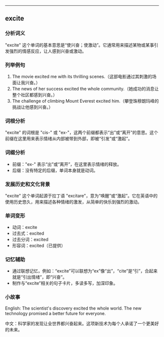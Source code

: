 
---------------
## excite
### 分析词义
"excite" 这个单词的基本意思是“使兴奋；使激动”。它通常用来描述某物或某事引发强烈的情感反应，让人感到兴奋或激动。

### 列举例句
1. The movie excited me with its thrilling scenes.（这部电影通过其刺激的场面让我兴奋。）
2. The news of her success excited the whole community.（她成功的消息让整个社区都感到兴奋。）
3. The challenge of climbing Mount Everest excited him.（攀登珠穆朗玛峰的挑战让他感到兴奋。）

### 词根分析
"excite" 的词根是 "cis-" 或 "ex-"，这两个前缀都表示“出”或“离开”的意思。这个前缀在这里用来表示情绪从内部被带到外部，即被“引发”或“激起”。

### 词缀分析
- 前缀："ex-" 表示“出”或“离开”，在这里表示情绪的释放。
- 后缀：没有特定的后缀，单词本身就是动词。

### 发展历史和文化背景
"excite" 这个单词起源于拉丁语 "excitare"，意为“唤醒”或“激起”。它在英语中的使用历史悠久，用来描述各种情绪的激发，从简单的快乐到强烈的激动。

### 单词变形
- 动词：excite
- 过去式：excited
- 过去分词：excited
- 形容词：excited（已提供）

### 记忆辅助
- 通过联想记忆，例如：“excite”可以联想为“ex”像“出”，“cite”是“引”，合起来就是“引出情绪”，即“兴奋”。
- 制作与“excite”相关的句子卡片，多读多写，加深印象。

### 小故事
English: The scientist's discovery excited the whole world. The new technology promised a better future for everyone.

中文：科学家的发现让全世界都兴奋起来。这项新技术为每个人承诺了一个更美好的未来。


